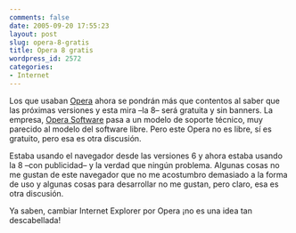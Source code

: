 ```yaml
---
comments: false
date: 2005-09-20 17:55:23
layout: post
slug: opera-8-gratis
title: Opera 8 gratis
wordpress_id: 2572
categories:
- Internet
---
```


Los que usaban [Opera](http://www.opera.com/download/) ahora se pondrán más que contentos al saber que las próximas versiones y esta mira –la 8– será gratuita y sin banners. La empresa, [Opera Software](http://www.opera.com/) pasa a un modelo de soporte técnico, muy parecido al modelo del software libre. Pero este Opera no es libre, sí es gratuito, pero esa es otra discusión.





Estaba usando el navegador desde las versiones 6 y ahora estaba usando la 8 –con publicidad– y la verdad que ningún problema. Algunas cosas no me gustan de este navegador que no me acostumbro demasiado a la forma de uso y algunas cosas para desarrollar no me gustan, pero claro, esa es otra discusión.





Ya saben, cambiar Internet Explorer por Opera ¡no es una idea tan descabellada!
